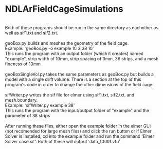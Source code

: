 # NDLArFieldCageSimulations
<br />
Both of these programs should be run in the same directory as eachother as well as sif1.txt and sif2.txt.<br />
<br />
geoBox.py builds and meshes the geometry of the field cage.<br />
Example: 'geoBox.py -o example 10 3 38 10'<br />
This runs the program with an output folder (which it creates) named "example", strip width of 10mm, strip spacing of 3mm, 38 strips, and a mesh fineness of 10mm<br />
<br />
geoBoxSingleVol.py takes the same parameters as geoBox.py but builds a model with a single drift volume. There is a section at the top of this program's code in order to change the other dimensions of the field cage.<br />
<br />
sifWriter.py writes the sif file for elmer using sif1.txt, sif2.txt, and mesh.boundary.<br />
Example: 'sifWriter.py example 38'<br />
This runs the program with the input/output folder of "example" and the parameter of 38 strips<br />
<br />
After running these files, either open the example folder in the elmer GUI (not recomended for large mesh files) and click the run button or if Elmer Solver is installed, cd into the example folder and run the command 'Elmer Solver case.sif'. Both of these will output 'data_t0001.vtu'<br />
